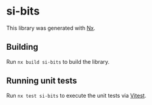 # si-bits

This library was generated with [Nx](https://nx.dev).

## Building

Run `nx build si-bits` to build the library.

## Running unit tests

Run `nx test si-bits` to execute the unit tests via [Vitest](https://vitest.dev/).
